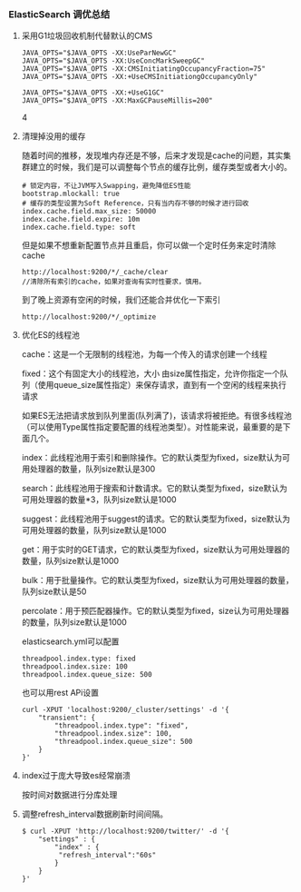 ### ElasticSearch 调优总结

1. 采用G1垃圾回收机制代替默认的CMS

   ```
   JAVA_OPTS="$JAVA_OPTS -XX:UseParNewGC"
   JAVA_OPTS="$JAVA_OPTS -XX:UseConcMarkSweepGC"
   JAVA_OPTS="$JAVA_OPTS -XX:CMSInitiatingOccupancyFraction=75"
   JAVA_OPTS="$JAVA_OPTS -XX:+UseCMSInitiationgOccupancyOnly"
   ```



   ```
   JAVA_OPTS="$JAVA_OPTS -XX:+UseG1GC"
   JAVA_OPTS="$JAVA_OPTS -XX:MaxGCPauseMillis=200"
   ```

   4

2. 清理掉没用的缓存

   随着时间的推移，发现堆内存还是不够，后来才发现是cache的问题，其实集群建立的时候，我们是可以调整每个节点的缓存比例，缓存类型或者大小的。

   ```
   # 锁定内容，不让JVM写入Swapping，避免降低ES性能
   bootstrap.mlockall: true
   # 缓存的类型设置为Soft Reference，只有当内存不够的时候才进行回收
   index.cache.field.max_size: 50000
   index.cache.field.expire: 10m
   index.cache.field.type: soft
   ```

   但是如果不想重新配置节点并且重启，你可以做一个定时任务来定时清除cache

   ```
   http://localhost:9200/*/_cache/clear
   //清除所有索引的cache，如果对查询有实时性要求，慎用。
   ```

   到了晚上资源有空闲的时候，我们还能合并优化一下索引

   ```
   http://localhost:9200/*/_optimize
   ```

3. 优化ES的线程池

   cache：这是一个无限制的线程池，为每一个传入的请求创建一个线程

   fixed：这个有固定大小的线程池，大小 由size属性指定，允许你指定一个队列（使用queue_size属性指定）来保存请求，直到有一个空闲的线程来执行请求

   如果ES无法把请求放到队列里面(队列满了)，该请求将被拒绝。有很多线程池（可以使用Type属性指定要配置的线程池类型）。对性能来说，最重要的是下面几个。

   index：此线程池用于索引和删除操作。它的默认类型为fixed，size默认为可用处理器的数量，队列size默认是300

   search：此线程池用于搜索和计数请求。它的默认类型为fixed，size默认为可用处理器的数量*3，队列size默认是1000

   suggest：此线程池用于suggest的请求。它的默认类型为fixed，size默认为可用处理器的数量，队列size默认是1000

   get：用于实时的GET请求，它的默认类型为fixed，size默认为可用处理器的数量，队列size默认是1000

   bulk：用于批量操作。它的默认类型为fixed，size默认为可用处理器的数量，队列size默认是50

   percolate：用于预匹配器操作。它的默认类型为fixed，size认为可用处理器的数量，队列size默认是1000

   elasticsearch.yml可以配置

   ```
   threadpool.index.type: fixed
   threadpool.index.size: 100
   threadpool.index.queue_size: 500
   ```

   也可以用rest APi设置

   ```
   curl -XPUT 'localhost:9200/_cluster/settings' -d '{
       "transient": {
           "threadpool.index.type": "fixed",
           "threadpool.index.size": 100,
           "threadpool.index.queue_size": 500
       }
   }'
   ```

4. index过于庞大导致es经常崩溃

   按时间对数据进行分库处理

5. 调整refresh_interval数据刷新时间间隔。

   ```
   $ curl -XPUT 'http://localhost:9200/twitter/' -d '{
       "settings" : {
           "index" : {
            "refresh_interval":"60s"
           }
       }
   }'
   ```


